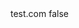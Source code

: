 <?xml version="1.0" encoding="UTF-8"?>
<CustomMetadata xmlns="http://soap.sforce.com/2006/04/metadata">
    <label>test.com</label>
    <protected>false</protected>
</CustomMetadata>
